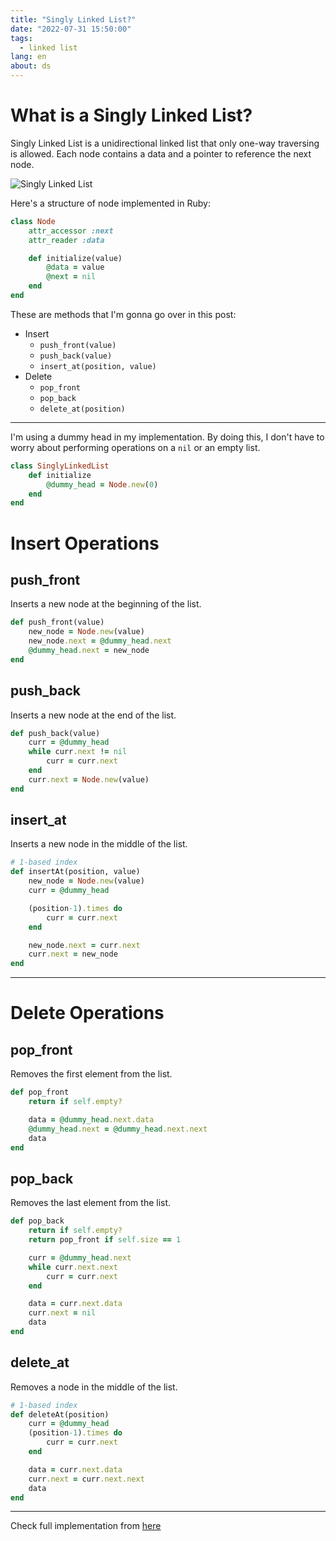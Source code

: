 ```yaml
---
title: "Singly Linked List?"
date: "2022-07-31 15:50:00"
tags: 
  - linked list
lang: en
about: ds
---
```


# What is a Singly Linked List?
Singly Linked List is a unidirectional linked list that only one-way traversing is allowed. Each node contains a data and a pointer to reference the next node.

![Singly Linked List](/images/posts/linked-list/singly-linked-list.svg)

Here's a structure of node implemented in Ruby:
```rb
class Node 
    attr_accessor :next
    attr_reader :data

    def initialize(value)
        @data = value
        @next = nil
    end
end
```

These are methods that I'm gonna go over in this post:
- Insert
    - `push_front(value)`
    - `push_back(value)`
    - `insert_at(position, value)`
- Delete
    - `pop_front`
    - `pop_back`
    - `delete_at(position)`

---

I'm using a dummy head in my implementation. By doing this, I don't have to worry about performing operations on a `nil` or an empty list.
```rb
class SinglyLinkedList
    def initialize 
        @dummy_head = Node.new(0)
    end 
end
```

# Insert Operations
## push_front
Inserts a new node at the beginning of the list.
```rb
def push_front(value)
    new_node = Node.new(value)
    new_node.next = @dummy_head.next
    @dummy_head.next = new_node
end 
```

## push_back
Inserts a new node at the end of the list.
```rb
def push_back(value)
    curr = @dummy_head
    while curr.next != nil 
        curr = curr.next 
    end 
    curr.next = Node.new(value)
end 
```
## insert_at
Inserts a new node in the middle of the list.
```rb
# 1-based index
def insertAt(position, value)
    new_node = Node.new(value)
    curr = @dummy_head

    (position-1).times do 
        curr = curr.next
    end 

    new_node.next = curr.next 
    curr.next = new_node
end 
```

---

# Delete Operations
## pop_front
Removes the first element from the list.
```rb
def pop_front
    return if self.empty?

    data = @dummy_head.next.data 
    @dummy_head.next = @dummy_head.next.next
    data
end
```

## pop_back
Removes the last element from the list.
```rb
def pop_back
    return if self.empty?
    return pop_front if self.size == 1

    curr = @dummy_head.next
    while curr.next.next 
        curr = curr.next 
    end 

    data = curr.next.data
    curr.next = nil 
    data
end
```

## delete_at
Removes a node in the middle of the list.
```rb
# 1-based index
def deleteAt(position)
    curr = @dummy_head
    (position-1).times do
        curr = curr.next 
    end 

    data = curr.next.data
    curr.next = curr.next.next
    data
end
```

---

Check full implementation from [here](https://github.com/rolemadelen/DataStructures-and-Algorithms/blob/main/02-linkedlists/singly-linked-list/ruby/main.rb)